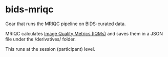 # bids-mriqc
Gear that runs the MRIQC pipeline on BIDS-curated data.

MRIQC calculates [Image Quality Metrics (IQMs)](https://mriqc.readthedocs.io/en/stable/measures.html#module-mriqc.qc) and saves them in a JSON file under the <output-dir>/derivatives/ folder.

This runs at the session (participant) level.
